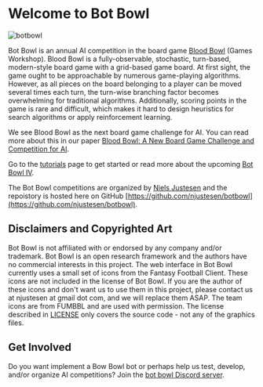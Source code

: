 # Welcome to Bot Bowl

![botbowl](https://github.com/njustesen/botbowl/raw/main/docs/img/botbowl.png "botbowl")

Bot Bowl is an annual AI competition in the board game [Blood Bowl](https://en.wikipedia.org/wiki/Blood_Bowl) (Games Workshop). Blood Bowl is a fully-observable, stochastic, turn-based, modern-style board game with a grid-based game board. At first sight, the game ought to be approachable by numerous game-playing algorithms. However, as all pieces on the board belonging to a player can be moved several times each turn, the turn-wise branching factor becomes overwhelming for traditional algorithms. Additionally, scoring points in the game is rare and difficult, which makes it hard to design heuristics for search algorithms or apply reinforcement learning. 

We see Blood Bowl as the next board game challenge for AI. You can read more about this in our paper [Blood Bowl: A New Board Game Challenge and Competition for AI](https://njustesen.github.io/njustesen/publications/justesen2019blood.pdf). 

Go to the [tutorials](tutorials.md) page to get started or read more about the upcoming [Bot Bowl IV](bot-bowl-iv.md).

The Bot Bowl competitions are organized by [Niels Justesen](http://www.njustesen.com) and the repoistory is hosted here on GitHub [https://github.com/njustesen/botbowl](https://github.com/njustesen/botbowl).

## Disclaimers and Copyrighted Art
Bot Bowl is not affiliated with or endorsed by any company and/or trademark. Bot Bowl is an open research framework and the authors have no commercial interests in this project. The web interface in Bot Bowl currently uses a small set of icons from the Fantasy Football Client. These icons are not included in the license of Bot Bowl. If you are the author of these icons and don't want us to use them in this project, please contact us at njustesen at gmail dot com, and we will replace them ASAP. The team icons are from FUMBBL and are used with permission. The license described in [LICENSE](LICENSE) only covers the source code - not any of the graphics files.

## Get Involved
Do you want implement a Bow Bowl bot or perhaps help us test, develop, and/or organize AI competitions? Join the [bot bowl Discord server](https://discord.gg/MTXMuae).
